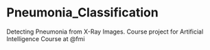 # Pneumonia_Classification
Detecting Pneumonia from X-Ray Images. Course project for Artificial Intelligence Course at @fmi
